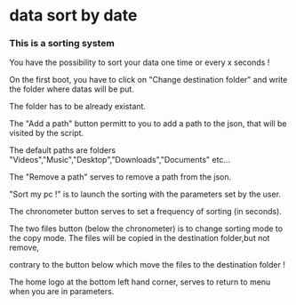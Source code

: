 # data sort by date
### This is a sorting system

You have the possibility to sort your data one time or every x seconds !

On the first boot, you have to click on "Change destination folder" and write the folder where datas will be put.

The folder has to be already existant.

The "Add a path" button permitt to you to add a path to the json, that will be visited by the script.

The default paths are folders "Videos","Music","Desktop","Downloads","Documents" etc...

The "Remove a path" serves to remove a path from the json.

"Sort my pc !" is to launch the sorting with the parameters set by the user.

The chronometer button serves to set a frequency of sorting (in seconds).

The two files button (below the chronometer) is to change sorting mode to the copy mode. The files will be copied in the destination folder,but not remove,

contrary to the button below which move the files to the destination folder ! 

The home logo at the bottom left hand corner, serves to return to menu when you are in parameters.
